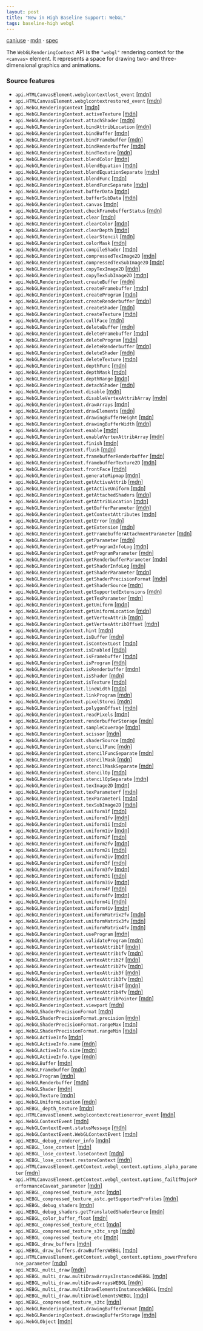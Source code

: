 ```yaml
---
layout: post
title: "New in High Baseline Support: WebGL"
tags: baseline-high webgl
---
```


[caniuse](https://caniuse.com/?search=webgl) · [mdn](https://developer.mozilla.org/en-US/search?q=WebGL) · [spec](https://registry.khronos.org/webgl/specs/latest/1.0/)

The `WebGLRenderingContext` API is the `"webgl"` rendering context for the `<canvas>` element. It represents a space for drawing two- and three-dimensional graphics and animations.

### Source features

- ``api.HTMLCanvasElement.webglcontextlost_event`` [[mdn]](https://developer.mozilla.org/en-US/search?q=api.HTMLCanvasElement.webglcontextlost_event)
- ``api.HTMLCanvasElement.webglcontextrestored_event`` [[mdn]](https://developer.mozilla.org/en-US/search?q=api.HTMLCanvasElement.webglcontextrestored_event)
- ``api.WebGLRenderingContext`` [[mdn]](https://developer.mozilla.org/en-US/search?q=api.WebGLRenderingContext)
- ``api.WebGLRenderingContext.activeTexture`` [[mdn]](https://developer.mozilla.org/en-US/search?q=api.WebGLRenderingContext.activeTexture)
- ``api.WebGLRenderingContext.attachShader`` [[mdn]](https://developer.mozilla.org/en-US/search?q=api.WebGLRenderingContext.attachShader)
- ``api.WebGLRenderingContext.bindAttribLocation`` [[mdn]](https://developer.mozilla.org/en-US/search?q=api.WebGLRenderingContext.bindAttribLocation)
- ``api.WebGLRenderingContext.bindBuffer`` [[mdn]](https://developer.mozilla.org/en-US/search?q=api.WebGLRenderingContext.bindBuffer)
- ``api.WebGLRenderingContext.bindFramebuffer`` [[mdn]](https://developer.mozilla.org/en-US/search?q=api.WebGLRenderingContext.bindFramebuffer)
- ``api.WebGLRenderingContext.bindRenderbuffer`` [[mdn]](https://developer.mozilla.org/en-US/search?q=api.WebGLRenderingContext.bindRenderbuffer)
- ``api.WebGLRenderingContext.bindTexture`` [[mdn]](https://developer.mozilla.org/en-US/search?q=api.WebGLRenderingContext.bindTexture)
- ``api.WebGLRenderingContext.blendColor`` [[mdn]](https://developer.mozilla.org/en-US/search?q=api.WebGLRenderingContext.blendColor)
- ``api.WebGLRenderingContext.blendEquation`` [[mdn]](https://developer.mozilla.org/en-US/search?q=api.WebGLRenderingContext.blendEquation)
- ``api.WebGLRenderingContext.blendEquationSeparate`` [[mdn]](https://developer.mozilla.org/en-US/search?q=api.WebGLRenderingContext.blendEquationSeparate)
- ``api.WebGLRenderingContext.blendFunc`` [[mdn]](https://developer.mozilla.org/en-US/search?q=api.WebGLRenderingContext.blendFunc)
- ``api.WebGLRenderingContext.blendFuncSeparate`` [[mdn]](https://developer.mozilla.org/en-US/search?q=api.WebGLRenderingContext.blendFuncSeparate)
- ``api.WebGLRenderingContext.bufferData`` [[mdn]](https://developer.mozilla.org/en-US/search?q=api.WebGLRenderingContext.bufferData)
- ``api.WebGLRenderingContext.bufferSubData`` [[mdn]](https://developer.mozilla.org/en-US/search?q=api.WebGLRenderingContext.bufferSubData)
- ``api.WebGLRenderingContext.canvas`` [[mdn]](https://developer.mozilla.org/en-US/search?q=api.WebGLRenderingContext.canvas)
- ``api.WebGLRenderingContext.checkFramebufferStatus`` [[mdn]](https://developer.mozilla.org/en-US/search?q=api.WebGLRenderingContext.checkFramebufferStatus)
- ``api.WebGLRenderingContext.clear`` [[mdn]](https://developer.mozilla.org/en-US/search?q=api.WebGLRenderingContext.clear)
- ``api.WebGLRenderingContext.clearColor`` [[mdn]](https://developer.mozilla.org/en-US/search?q=api.WebGLRenderingContext.clearColor)
- ``api.WebGLRenderingContext.clearDepth`` [[mdn]](https://developer.mozilla.org/en-US/search?q=api.WebGLRenderingContext.clearDepth)
- ``api.WebGLRenderingContext.clearStencil`` [[mdn]](https://developer.mozilla.org/en-US/search?q=api.WebGLRenderingContext.clearStencil)
- ``api.WebGLRenderingContext.colorMask`` [[mdn]](https://developer.mozilla.org/en-US/search?q=api.WebGLRenderingContext.colorMask)
- ``api.WebGLRenderingContext.compileShader`` [[mdn]](https://developer.mozilla.org/en-US/search?q=api.WebGLRenderingContext.compileShader)
- ``api.WebGLRenderingContext.compressedTexImage2D`` [[mdn]](https://developer.mozilla.org/en-US/search?q=api.WebGLRenderingContext.compressedTexImage2D)
- ``api.WebGLRenderingContext.compressedTexSubImage2D`` [[mdn]](https://developer.mozilla.org/en-US/search?q=api.WebGLRenderingContext.compressedTexSubImage2D)
- ``api.WebGLRenderingContext.copyTexImage2D`` [[mdn]](https://developer.mozilla.org/en-US/search?q=api.WebGLRenderingContext.copyTexImage2D)
- ``api.WebGLRenderingContext.copyTexSubImage2D`` [[mdn]](https://developer.mozilla.org/en-US/search?q=api.WebGLRenderingContext.copyTexSubImage2D)
- ``api.WebGLRenderingContext.createBuffer`` [[mdn]](https://developer.mozilla.org/en-US/search?q=api.WebGLRenderingContext.createBuffer)
- ``api.WebGLRenderingContext.createFramebuffer`` [[mdn]](https://developer.mozilla.org/en-US/search?q=api.WebGLRenderingContext.createFramebuffer)
- ``api.WebGLRenderingContext.createProgram`` [[mdn]](https://developer.mozilla.org/en-US/search?q=api.WebGLRenderingContext.createProgram)
- ``api.WebGLRenderingContext.createRenderbuffer`` [[mdn]](https://developer.mozilla.org/en-US/search?q=api.WebGLRenderingContext.createRenderbuffer)
- ``api.WebGLRenderingContext.createShader`` [[mdn]](https://developer.mozilla.org/en-US/search?q=api.WebGLRenderingContext.createShader)
- ``api.WebGLRenderingContext.createTexture`` [[mdn]](https://developer.mozilla.org/en-US/search?q=api.WebGLRenderingContext.createTexture)
- ``api.WebGLRenderingContext.cullFace`` [[mdn]](https://developer.mozilla.org/en-US/search?q=api.WebGLRenderingContext.cullFace)
- ``api.WebGLRenderingContext.deleteBuffer`` [[mdn]](https://developer.mozilla.org/en-US/search?q=api.WebGLRenderingContext.deleteBuffer)
- ``api.WebGLRenderingContext.deleteFramebuffer`` [[mdn]](https://developer.mozilla.org/en-US/search?q=api.WebGLRenderingContext.deleteFramebuffer)
- ``api.WebGLRenderingContext.deleteProgram`` [[mdn]](https://developer.mozilla.org/en-US/search?q=api.WebGLRenderingContext.deleteProgram)
- ``api.WebGLRenderingContext.deleteRenderbuffer`` [[mdn]](https://developer.mozilla.org/en-US/search?q=api.WebGLRenderingContext.deleteRenderbuffer)
- ``api.WebGLRenderingContext.deleteShader`` [[mdn]](https://developer.mozilla.org/en-US/search?q=api.WebGLRenderingContext.deleteShader)
- ``api.WebGLRenderingContext.deleteTexture`` [[mdn]](https://developer.mozilla.org/en-US/search?q=api.WebGLRenderingContext.deleteTexture)
- ``api.WebGLRenderingContext.depthFunc`` [[mdn]](https://developer.mozilla.org/en-US/search?q=api.WebGLRenderingContext.depthFunc)
- ``api.WebGLRenderingContext.depthMask`` [[mdn]](https://developer.mozilla.org/en-US/search?q=api.WebGLRenderingContext.depthMask)
- ``api.WebGLRenderingContext.depthRange`` [[mdn]](https://developer.mozilla.org/en-US/search?q=api.WebGLRenderingContext.depthRange)
- ``api.WebGLRenderingContext.detachShader`` [[mdn]](https://developer.mozilla.org/en-US/search?q=api.WebGLRenderingContext.detachShader)
- ``api.WebGLRenderingContext.disable`` [[mdn]](https://developer.mozilla.org/en-US/search?q=api.WebGLRenderingContext.disable)
- ``api.WebGLRenderingContext.disableVertexAttribArray`` [[mdn]](https://developer.mozilla.org/en-US/search?q=api.WebGLRenderingContext.disableVertexAttribArray)
- ``api.WebGLRenderingContext.drawArrays`` [[mdn]](https://developer.mozilla.org/en-US/search?q=api.WebGLRenderingContext.drawArrays)
- ``api.WebGLRenderingContext.drawElements`` [[mdn]](https://developer.mozilla.org/en-US/search?q=api.WebGLRenderingContext.drawElements)
- ``api.WebGLRenderingContext.drawingBufferHeight`` [[mdn]](https://developer.mozilla.org/en-US/search?q=api.WebGLRenderingContext.drawingBufferHeight)
- ``api.WebGLRenderingContext.drawingBufferWidth`` [[mdn]](https://developer.mozilla.org/en-US/search?q=api.WebGLRenderingContext.drawingBufferWidth)
- ``api.WebGLRenderingContext.enable`` [[mdn]](https://developer.mozilla.org/en-US/search?q=api.WebGLRenderingContext.enable)
- ``api.WebGLRenderingContext.enableVertexAttribArray`` [[mdn]](https://developer.mozilla.org/en-US/search?q=api.WebGLRenderingContext.enableVertexAttribArray)
- ``api.WebGLRenderingContext.finish`` [[mdn]](https://developer.mozilla.org/en-US/search?q=api.WebGLRenderingContext.finish)
- ``api.WebGLRenderingContext.flush`` [[mdn]](https://developer.mozilla.org/en-US/search?q=api.WebGLRenderingContext.flush)
- ``api.WebGLRenderingContext.framebufferRenderbuffer`` [[mdn]](https://developer.mozilla.org/en-US/search?q=api.WebGLRenderingContext.framebufferRenderbuffer)
- ``api.WebGLRenderingContext.framebufferTexture2D`` [[mdn]](https://developer.mozilla.org/en-US/search?q=api.WebGLRenderingContext.framebufferTexture2D)
- ``api.WebGLRenderingContext.frontFace`` [[mdn]](https://developer.mozilla.org/en-US/search?q=api.WebGLRenderingContext.frontFace)
- ``api.WebGLRenderingContext.generateMipmap`` [[mdn]](https://developer.mozilla.org/en-US/search?q=api.WebGLRenderingContext.generateMipmap)
- ``api.WebGLRenderingContext.getActiveAttrib`` [[mdn]](https://developer.mozilla.org/en-US/search?q=api.WebGLRenderingContext.getActiveAttrib)
- ``api.WebGLRenderingContext.getActiveUniform`` [[mdn]](https://developer.mozilla.org/en-US/search?q=api.WebGLRenderingContext.getActiveUniform)
- ``api.WebGLRenderingContext.getAttachedShaders`` [[mdn]](https://developer.mozilla.org/en-US/search?q=api.WebGLRenderingContext.getAttachedShaders)
- ``api.WebGLRenderingContext.getAttribLocation`` [[mdn]](https://developer.mozilla.org/en-US/search?q=api.WebGLRenderingContext.getAttribLocation)
- ``api.WebGLRenderingContext.getBufferParameter`` [[mdn]](https://developer.mozilla.org/en-US/search?q=api.WebGLRenderingContext.getBufferParameter)
- ``api.WebGLRenderingContext.getContextAttributes`` [[mdn]](https://developer.mozilla.org/en-US/search?q=api.WebGLRenderingContext.getContextAttributes)
- ``api.WebGLRenderingContext.getError`` [[mdn]](https://developer.mozilla.org/en-US/search?q=api.WebGLRenderingContext.getError)
- ``api.WebGLRenderingContext.getExtension`` [[mdn]](https://developer.mozilla.org/en-US/search?q=api.WebGLRenderingContext.getExtension)
- ``api.WebGLRenderingContext.getFramebufferAttachmentParameter`` [[mdn]](https://developer.mozilla.org/en-US/search?q=api.WebGLRenderingContext.getFramebufferAttachmentParameter)
- ``api.WebGLRenderingContext.getParameter`` [[mdn]](https://developer.mozilla.org/en-US/search?q=api.WebGLRenderingContext.getParameter)
- ``api.WebGLRenderingContext.getProgramInfoLog`` [[mdn]](https://developer.mozilla.org/en-US/search?q=api.WebGLRenderingContext.getProgramInfoLog)
- ``api.WebGLRenderingContext.getProgramParameter`` [[mdn]](https://developer.mozilla.org/en-US/search?q=api.WebGLRenderingContext.getProgramParameter)
- ``api.WebGLRenderingContext.getRenderbufferParameter`` [[mdn]](https://developer.mozilla.org/en-US/search?q=api.WebGLRenderingContext.getRenderbufferParameter)
- ``api.WebGLRenderingContext.getShaderInfoLog`` [[mdn]](https://developer.mozilla.org/en-US/search?q=api.WebGLRenderingContext.getShaderInfoLog)
- ``api.WebGLRenderingContext.getShaderParameter`` [[mdn]](https://developer.mozilla.org/en-US/search?q=api.WebGLRenderingContext.getShaderParameter)
- ``api.WebGLRenderingContext.getShaderPrecisionFormat`` [[mdn]](https://developer.mozilla.org/en-US/search?q=api.WebGLRenderingContext.getShaderPrecisionFormat)
- ``api.WebGLRenderingContext.getShaderSource`` [[mdn]](https://developer.mozilla.org/en-US/search?q=api.WebGLRenderingContext.getShaderSource)
- ``api.WebGLRenderingContext.getSupportedExtensions`` [[mdn]](https://developer.mozilla.org/en-US/search?q=api.WebGLRenderingContext.getSupportedExtensions)
- ``api.WebGLRenderingContext.getTexParameter`` [[mdn]](https://developer.mozilla.org/en-US/search?q=api.WebGLRenderingContext.getTexParameter)
- ``api.WebGLRenderingContext.getUniform`` [[mdn]](https://developer.mozilla.org/en-US/search?q=api.WebGLRenderingContext.getUniform)
- ``api.WebGLRenderingContext.getUniformLocation`` [[mdn]](https://developer.mozilla.org/en-US/search?q=api.WebGLRenderingContext.getUniformLocation)
- ``api.WebGLRenderingContext.getVertexAttrib`` [[mdn]](https://developer.mozilla.org/en-US/search?q=api.WebGLRenderingContext.getVertexAttrib)
- ``api.WebGLRenderingContext.getVertexAttribOffset`` [[mdn]](https://developer.mozilla.org/en-US/search?q=api.WebGLRenderingContext.getVertexAttribOffset)
- ``api.WebGLRenderingContext.hint`` [[mdn]](https://developer.mozilla.org/en-US/search?q=api.WebGLRenderingContext.hint)
- ``api.WebGLRenderingContext.isBuffer`` [[mdn]](https://developer.mozilla.org/en-US/search?q=api.WebGLRenderingContext.isBuffer)
- ``api.WebGLRenderingContext.isContextLost`` [[mdn]](https://developer.mozilla.org/en-US/search?q=api.WebGLRenderingContext.isContextLost)
- ``api.WebGLRenderingContext.isEnabled`` [[mdn]](https://developer.mozilla.org/en-US/search?q=api.WebGLRenderingContext.isEnabled)
- ``api.WebGLRenderingContext.isFramebuffer`` [[mdn]](https://developer.mozilla.org/en-US/search?q=api.WebGLRenderingContext.isFramebuffer)
- ``api.WebGLRenderingContext.isProgram`` [[mdn]](https://developer.mozilla.org/en-US/search?q=api.WebGLRenderingContext.isProgram)
- ``api.WebGLRenderingContext.isRenderbuffer`` [[mdn]](https://developer.mozilla.org/en-US/search?q=api.WebGLRenderingContext.isRenderbuffer)
- ``api.WebGLRenderingContext.isShader`` [[mdn]](https://developer.mozilla.org/en-US/search?q=api.WebGLRenderingContext.isShader)
- ``api.WebGLRenderingContext.isTexture`` [[mdn]](https://developer.mozilla.org/en-US/search?q=api.WebGLRenderingContext.isTexture)
- ``api.WebGLRenderingContext.lineWidth`` [[mdn]](https://developer.mozilla.org/en-US/search?q=api.WebGLRenderingContext.lineWidth)
- ``api.WebGLRenderingContext.linkProgram`` [[mdn]](https://developer.mozilla.org/en-US/search?q=api.WebGLRenderingContext.linkProgram)
- ``api.WebGLRenderingContext.pixelStorei`` [[mdn]](https://developer.mozilla.org/en-US/search?q=api.WebGLRenderingContext.pixelStorei)
- ``api.WebGLRenderingContext.polygonOffset`` [[mdn]](https://developer.mozilla.org/en-US/search?q=api.WebGLRenderingContext.polygonOffset)
- ``api.WebGLRenderingContext.readPixels`` [[mdn]](https://developer.mozilla.org/en-US/search?q=api.WebGLRenderingContext.readPixels)
- ``api.WebGLRenderingContext.renderbufferStorage`` [[mdn]](https://developer.mozilla.org/en-US/search?q=api.WebGLRenderingContext.renderbufferStorage)
- ``api.WebGLRenderingContext.sampleCoverage`` [[mdn]](https://developer.mozilla.org/en-US/search?q=api.WebGLRenderingContext.sampleCoverage)
- ``api.WebGLRenderingContext.scissor`` [[mdn]](https://developer.mozilla.org/en-US/search?q=api.WebGLRenderingContext.scissor)
- ``api.WebGLRenderingContext.shaderSource`` [[mdn]](https://developer.mozilla.org/en-US/search?q=api.WebGLRenderingContext.shaderSource)
- ``api.WebGLRenderingContext.stencilFunc`` [[mdn]](https://developer.mozilla.org/en-US/search?q=api.WebGLRenderingContext.stencilFunc)
- ``api.WebGLRenderingContext.stencilFuncSeparate`` [[mdn]](https://developer.mozilla.org/en-US/search?q=api.WebGLRenderingContext.stencilFuncSeparate)
- ``api.WebGLRenderingContext.stencilMask`` [[mdn]](https://developer.mozilla.org/en-US/search?q=api.WebGLRenderingContext.stencilMask)
- ``api.WebGLRenderingContext.stencilMaskSeparate`` [[mdn]](https://developer.mozilla.org/en-US/search?q=api.WebGLRenderingContext.stencilMaskSeparate)
- ``api.WebGLRenderingContext.stencilOp`` [[mdn]](https://developer.mozilla.org/en-US/search?q=api.WebGLRenderingContext.stencilOp)
- ``api.WebGLRenderingContext.stencilOpSeparate`` [[mdn]](https://developer.mozilla.org/en-US/search?q=api.WebGLRenderingContext.stencilOpSeparate)
- ``api.WebGLRenderingContext.texImage2D`` [[mdn]](https://developer.mozilla.org/en-US/search?q=api.WebGLRenderingContext.texImage2D)
- ``api.WebGLRenderingContext.texParameterf`` [[mdn]](https://developer.mozilla.org/en-US/search?q=api.WebGLRenderingContext.texParameterf)
- ``api.WebGLRenderingContext.texParameteri`` [[mdn]](https://developer.mozilla.org/en-US/search?q=api.WebGLRenderingContext.texParameteri)
- ``api.WebGLRenderingContext.texSubImage2D`` [[mdn]](https://developer.mozilla.org/en-US/search?q=api.WebGLRenderingContext.texSubImage2D)
- ``api.WebGLRenderingContext.uniform1f`` [[mdn]](https://developer.mozilla.org/en-US/search?q=api.WebGLRenderingContext.uniform1f)
- ``api.WebGLRenderingContext.uniform1fv`` [[mdn]](https://developer.mozilla.org/en-US/search?q=api.WebGLRenderingContext.uniform1fv)
- ``api.WebGLRenderingContext.uniform1i`` [[mdn]](https://developer.mozilla.org/en-US/search?q=api.WebGLRenderingContext.uniform1i)
- ``api.WebGLRenderingContext.uniform1iv`` [[mdn]](https://developer.mozilla.org/en-US/search?q=api.WebGLRenderingContext.uniform1iv)
- ``api.WebGLRenderingContext.uniform2f`` [[mdn]](https://developer.mozilla.org/en-US/search?q=api.WebGLRenderingContext.uniform2f)
- ``api.WebGLRenderingContext.uniform2fv`` [[mdn]](https://developer.mozilla.org/en-US/search?q=api.WebGLRenderingContext.uniform2fv)
- ``api.WebGLRenderingContext.uniform2i`` [[mdn]](https://developer.mozilla.org/en-US/search?q=api.WebGLRenderingContext.uniform2i)
- ``api.WebGLRenderingContext.uniform2iv`` [[mdn]](https://developer.mozilla.org/en-US/search?q=api.WebGLRenderingContext.uniform2iv)
- ``api.WebGLRenderingContext.uniform3f`` [[mdn]](https://developer.mozilla.org/en-US/search?q=api.WebGLRenderingContext.uniform3f)
- ``api.WebGLRenderingContext.uniform3fv`` [[mdn]](https://developer.mozilla.org/en-US/search?q=api.WebGLRenderingContext.uniform3fv)
- ``api.WebGLRenderingContext.uniform3i`` [[mdn]](https://developer.mozilla.org/en-US/search?q=api.WebGLRenderingContext.uniform3i)
- ``api.WebGLRenderingContext.uniform3iv`` [[mdn]](https://developer.mozilla.org/en-US/search?q=api.WebGLRenderingContext.uniform3iv)
- ``api.WebGLRenderingContext.uniform4f`` [[mdn]](https://developer.mozilla.org/en-US/search?q=api.WebGLRenderingContext.uniform4f)
- ``api.WebGLRenderingContext.uniform4fv`` [[mdn]](https://developer.mozilla.org/en-US/search?q=api.WebGLRenderingContext.uniform4fv)
- ``api.WebGLRenderingContext.uniform4i`` [[mdn]](https://developer.mozilla.org/en-US/search?q=api.WebGLRenderingContext.uniform4i)
- ``api.WebGLRenderingContext.uniform4iv`` [[mdn]](https://developer.mozilla.org/en-US/search?q=api.WebGLRenderingContext.uniform4iv)
- ``api.WebGLRenderingContext.uniformMatrix2fv`` [[mdn]](https://developer.mozilla.org/en-US/search?q=api.WebGLRenderingContext.uniformMatrix2fv)
- ``api.WebGLRenderingContext.uniformMatrix3fv`` [[mdn]](https://developer.mozilla.org/en-US/search?q=api.WebGLRenderingContext.uniformMatrix3fv)
- ``api.WebGLRenderingContext.uniformMatrix4fv`` [[mdn]](https://developer.mozilla.org/en-US/search?q=api.WebGLRenderingContext.uniformMatrix4fv)
- ``api.WebGLRenderingContext.useProgram`` [[mdn]](https://developer.mozilla.org/en-US/search?q=api.WebGLRenderingContext.useProgram)
- ``api.WebGLRenderingContext.validateProgram`` [[mdn]](https://developer.mozilla.org/en-US/search?q=api.WebGLRenderingContext.validateProgram)
- ``api.WebGLRenderingContext.vertexAttrib1f`` [[mdn]](https://developer.mozilla.org/en-US/search?q=api.WebGLRenderingContext.vertexAttrib1f)
- ``api.WebGLRenderingContext.vertexAttrib1fv`` [[mdn]](https://developer.mozilla.org/en-US/search?q=api.WebGLRenderingContext.vertexAttrib1fv)
- ``api.WebGLRenderingContext.vertexAttrib2f`` [[mdn]](https://developer.mozilla.org/en-US/search?q=api.WebGLRenderingContext.vertexAttrib2f)
- ``api.WebGLRenderingContext.vertexAttrib2fv`` [[mdn]](https://developer.mozilla.org/en-US/search?q=api.WebGLRenderingContext.vertexAttrib2fv)
- ``api.WebGLRenderingContext.vertexAttrib3f`` [[mdn]](https://developer.mozilla.org/en-US/search?q=api.WebGLRenderingContext.vertexAttrib3f)
- ``api.WebGLRenderingContext.vertexAttrib3fv`` [[mdn]](https://developer.mozilla.org/en-US/search?q=api.WebGLRenderingContext.vertexAttrib3fv)
- ``api.WebGLRenderingContext.vertexAttrib4f`` [[mdn]](https://developer.mozilla.org/en-US/search?q=api.WebGLRenderingContext.vertexAttrib4f)
- ``api.WebGLRenderingContext.vertexAttrib4fv`` [[mdn]](https://developer.mozilla.org/en-US/search?q=api.WebGLRenderingContext.vertexAttrib4fv)
- ``api.WebGLRenderingContext.vertexAttribPointer`` [[mdn]](https://developer.mozilla.org/en-US/search?q=api.WebGLRenderingContext.vertexAttribPointer)
- ``api.WebGLRenderingContext.viewport`` [[mdn]](https://developer.mozilla.org/en-US/search?q=api.WebGLRenderingContext.viewport)
- ``api.WebGLShaderPrecisionFormat`` [[mdn]](https://developer.mozilla.org/en-US/search?q=api.WebGLShaderPrecisionFormat)
- ``api.WebGLShaderPrecisionFormat.precision`` [[mdn]](https://developer.mozilla.org/en-US/search?q=api.WebGLShaderPrecisionFormat.precision)
- ``api.WebGLShaderPrecisionFormat.rangeMax`` [[mdn]](https://developer.mozilla.org/en-US/search?q=api.WebGLShaderPrecisionFormat.rangeMax)
- ``api.WebGLShaderPrecisionFormat.rangeMin`` [[mdn]](https://developer.mozilla.org/en-US/search?q=api.WebGLShaderPrecisionFormat.rangeMin)
- ``api.WebGLActiveInfo`` [[mdn]](https://developer.mozilla.org/en-US/search?q=api.WebGLActiveInfo)
- ``api.WebGLActiveInfo.name`` [[mdn]](https://developer.mozilla.org/en-US/search?q=api.WebGLActiveInfo.name)
- ``api.WebGLActiveInfo.size`` [[mdn]](https://developer.mozilla.org/en-US/search?q=api.WebGLActiveInfo.size)
- ``api.WebGLActiveInfo.type`` [[mdn]](https://developer.mozilla.org/en-US/search?q=api.WebGLActiveInfo.type)
- ``api.WebGLBuffer`` [[mdn]](https://developer.mozilla.org/en-US/search?q=api.WebGLBuffer)
- ``api.WebGLFramebuffer`` [[mdn]](https://developer.mozilla.org/en-US/search?q=api.WebGLFramebuffer)
- ``api.WebGLProgram`` [[mdn]](https://developer.mozilla.org/en-US/search?q=api.WebGLProgram)
- ``api.WebGLRenderbuffer`` [[mdn]](https://developer.mozilla.org/en-US/search?q=api.WebGLRenderbuffer)
- ``api.WebGLShader`` [[mdn]](https://developer.mozilla.org/en-US/search?q=api.WebGLShader)
- ``api.WebGLTexture`` [[mdn]](https://developer.mozilla.org/en-US/search?q=api.WebGLTexture)
- ``api.WebGLUniformLocation`` [[mdn]](https://developer.mozilla.org/en-US/search?q=api.WebGLUniformLocation)
- ``api.WEBGL_depth_texture`` [[mdn]](https://developer.mozilla.org/en-US/search?q=api.WEBGL_depth_texture)
- ``api.HTMLCanvasElement.webglcontextcreationerror_event`` [[mdn]](https://developer.mozilla.org/en-US/search?q=api.HTMLCanvasElement.webglcontextcreationerror_event)
- ``api.WebGLContextEvent`` [[mdn]](https://developer.mozilla.org/en-US/search?q=api.WebGLContextEvent)
- ``api.WebGLContextEvent.statusMessage`` [[mdn]](https://developer.mozilla.org/en-US/search?q=api.WebGLContextEvent.statusMessage)
- ``api.WebGLContextEvent.WebGLContextEvent`` [[mdn]](https://developer.mozilla.org/en-US/search?q=api.WebGLContextEvent.WebGLContextEvent)
- ``api.WEBGL_debug_renderer_info`` [[mdn]](https://developer.mozilla.org/en-US/search?q=api.WEBGL_debug_renderer_info)
- ``api.WEBGL_lose_context`` [[mdn]](https://developer.mozilla.org/en-US/search?q=api.WEBGL_lose_context)
- ``api.WEBGL_lose_context.loseContext`` [[mdn]](https://developer.mozilla.org/en-US/search?q=api.WEBGL_lose_context.loseContext)
- ``api.WEBGL_lose_context.restoreContext`` [[mdn]](https://developer.mozilla.org/en-US/search?q=api.WEBGL_lose_context.restoreContext)
- ``api.HTMLCanvasElement.getContext.webgl_context.options_alpha_parameter`` [[mdn]](https://developer.mozilla.org/en-US/search?q=api.HTMLCanvasElement.getContext.webgl_context.options_alpha_parameter)
- ``api.HTMLCanvasElement.getContext.webgl_context.options_failIfMajorPerformanceCaveat_parameter`` [[mdn]](https://developer.mozilla.org/en-US/search?q=api.HTMLCanvasElement.getContext.webgl_context.options_failIfMajorPerformanceCaveat_parameter)
- ``api.WEBGL_compressed_texture_astc`` [[mdn]](https://developer.mozilla.org/en-US/search?q=api.WEBGL_compressed_texture_astc)
- ``api.WEBGL_compressed_texture_astc.getSupportedProfiles`` [[mdn]](https://developer.mozilla.org/en-US/search?q=api.WEBGL_compressed_texture_astc.getSupportedProfiles)
- ``api.WEBGL_debug_shaders`` [[mdn]](https://developer.mozilla.org/en-US/search?q=api.WEBGL_debug_shaders)
- ``api.WEBGL_debug_shaders.getTranslatedShaderSource`` [[mdn]](https://developer.mozilla.org/en-US/search?q=api.WEBGL_debug_shaders.getTranslatedShaderSource)
- ``api.WEBGL_color_buffer_float`` [[mdn]](https://developer.mozilla.org/en-US/search?q=api.WEBGL_color_buffer_float)
- ``api.WEBGL_compressed_texture_etc1`` [[mdn]](https://developer.mozilla.org/en-US/search?q=api.WEBGL_compressed_texture_etc1)
- ``api.WEBGL_compressed_texture_s3tc_srgb`` [[mdn]](https://developer.mozilla.org/en-US/search?q=api.WEBGL_compressed_texture_s3tc_srgb)
- ``api.WEBGL_compressed_texture_etc`` [[mdn]](https://developer.mozilla.org/en-US/search?q=api.WEBGL_compressed_texture_etc)
- ``api.WEBGL_draw_buffers`` [[mdn]](https://developer.mozilla.org/en-US/search?q=api.WEBGL_draw_buffers)
- ``api.WEBGL_draw_buffers.drawBuffersWEBGL`` [[mdn]](https://developer.mozilla.org/en-US/search?q=api.WEBGL_draw_buffers.drawBuffersWEBGL)
- ``api.HTMLCanvasElement.getContext.webgl_context.options_powerPreference_parameter`` [[mdn]](https://developer.mozilla.org/en-US/search?q=api.HTMLCanvasElement.getContext.webgl_context.options_powerPreference_parameter)
- ``api.WEBGL_multi_draw`` [[mdn]](https://developer.mozilla.org/en-US/search?q=api.WEBGL_multi_draw)
- ``api.WEBGL_multi_draw.multiDrawArraysInstancedWEBGL`` [[mdn]](https://developer.mozilla.org/en-US/search?q=api.WEBGL_multi_draw.multiDrawArraysInstancedWEBGL)
- ``api.WEBGL_multi_draw.multiDrawArraysWEBGL`` [[mdn]](https://developer.mozilla.org/en-US/search?q=api.WEBGL_multi_draw.multiDrawArraysWEBGL)
- ``api.WEBGL_multi_draw.multiDrawElementsInstancedWEBGL`` [[mdn]](https://developer.mozilla.org/en-US/search?q=api.WEBGL_multi_draw.multiDrawElementsInstancedWEBGL)
- ``api.WEBGL_multi_draw.multiDrawElementsWEBGL`` [[mdn]](https://developer.mozilla.org/en-US/search?q=api.WEBGL_multi_draw.multiDrawElementsWEBGL)
- ``api.WEBGL_compressed_texture_s3tc`` [[mdn]](https://developer.mozilla.org/en-US/search?q=api.WEBGL_compressed_texture_s3tc)
- ``api.WebGLRenderingContext.drawingBufferFormat`` [[mdn]](https://developer.mozilla.org/en-US/search?q=api.WebGLRenderingContext.drawingBufferFormat)
- ``api.WebGLRenderingContext.drawingBufferStorage`` [[mdn]](https://developer.mozilla.org/en-US/search?q=api.WebGLRenderingContext.drawingBufferStorage)
- ``api.WebGLObject`` [[mdn]](https://developer.mozilla.org/en-US/search?q=api.WebGLObject)
